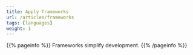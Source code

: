 ```yaml
---
title: Apply frameworks
url: /articles/frameworks
tags: [languages]
weight: 1
---
```


{{% pageinfo %}}
Frameworks simplify development.
{{% /pageinfo %}}
